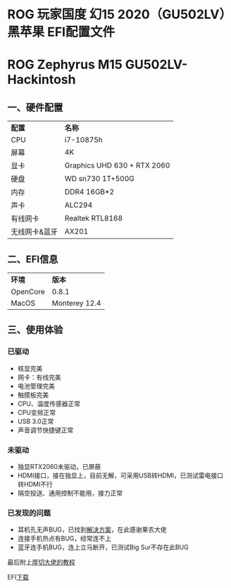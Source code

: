 # ROG 玩家国度 幻15 2020（GU502LV）黑苹果 EFI配置文件
# ROG Zephyrus M15 GU502LV-Hackintosh

## 一、硬件配置

|     |     |
| --- | --- |
| **配置** | **名称** |
| CPU | i7-10875h |
| 屏幕  | 4K  |
| 显卡  | Graphics UHD 630 + RTX 2060 |
| 硬盘  | WD sn730 1T+500G |
| 内存  | DDR4 16GB*2 |
| 声卡  | ALC294 |
| 有线网卡 | Realtek RTL8168 |
| 无线网卡&蓝牙 | AX201 |

## 二、EFI信息

|     |     |
| --- | --- |
| **环境** | **版本** |
| OpenCore | 0.8.1 |
| MacOS | Monterey 12.4 |
## 三、使用体验
### 已驱动
- 核显完美
- 网卡：有线完美
- 电池管理完美
- 触摸板完美
- CPU、温度传感器正常
- CPU变频正常
- USB 3.0正常
- 声音调节快捷键正常
### 未驱动
- 独显RTX2060未驱动，已屏蔽
- HDMI接口，接在独显上，目前无解，可采用USB转HDMI，已测试雷电接口转HDMI不行
- 隔空投送、通用控制不能用，接力正常
### 已发现的问题
- 耳机孔无声BUG，已找到[解决方案](https://www.jianshu.com/p/19e5c321a842)，在此感谢果农大佬
- 连接手机热点有BUG，经常连不上
- 蓝牙连手机BUG，连上立马断开，已测试Big Sur不存在此BUG

最后附上[厚切大佬的教程](https://zhuanlan.zhihu.com/p/347899851)

EFI[下载](https://github.com/xiaoheiwu123/ROG-Zephyrus-M15-GU502LV-Hackintosh/releases/tag/EFI)

